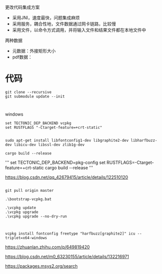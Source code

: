 

更改代码集成方案
* 采用JNI，速度最快，问题集成麻烦
* 采用服务，耦合性地，文件数据通过网卡链路，比较慢
* 采用文件，以命令方式调用，并将输入文件和结果文件都在本地文件中

两种数据
* 元数据：外接矩形大小
* pdf数据：

# 代码

```
git clone --recursive 
git submodule update --init



```

windows
```
set TECTONIC_DEP_BACKEND vcpkg
set RUSTFLAGS "-Ctarget-feature=+crt-static"


sudo apt-get install libfontconfig1-dev libgraphite2-dev libharfbuzz-dev libicu-dev libssl-dev zlib1g-dev

cargo build --release
```

'''
set TECTONIC_DEP_BACKEND=pkg-config
set RUSTFLAGS=-Ctarget-feature=+crt-static
cargo build --release
'''

https://blog.csdn.net/qq_42679415/article/details/122510120

```

git pull origin master

.\bootstrap-vcpkg.bat

.\vcpkg update
.\vcpkg upgrade
.\vcpkg upgrade --no-dry-run



vcpkg install fontconfig freetype "harfbuzz[graphite2]" icu --triplet=x64-windows
```


https://zhuanlan.zhihu.com/p/649819420

https://blog.csdn.net/m0_63230155/article/details/132216971

https://packages.msys2.org/search